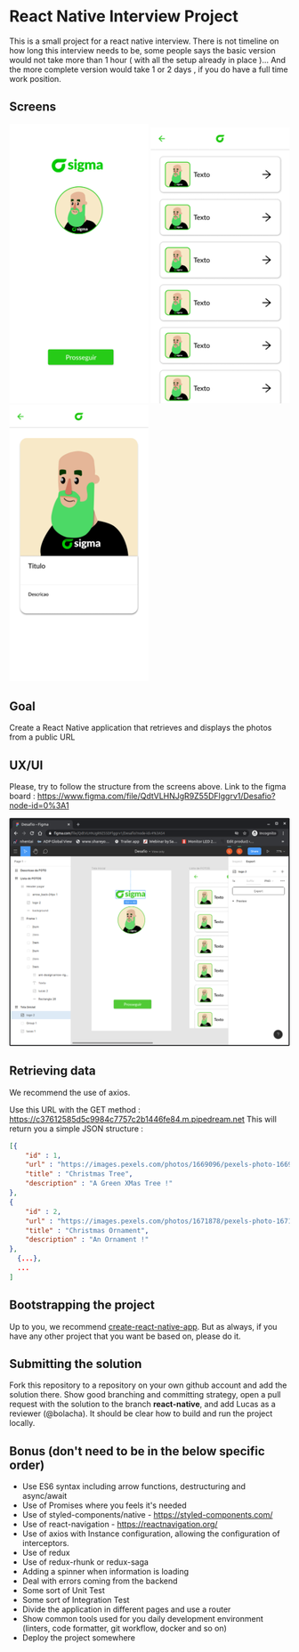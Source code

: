 # React Native Interview Project
This is a small project for a react native interview.
There is not timeline on how long this interview needs to be, some people says the basic version would not take more than 1 hour ( with all the setup already in place )... And the more complete version would take 1 or 2 days , if you do have a full time work position.

## Screens

<p style="justify-content: space-around;">
  <img src="https://github.com/SigmaCash/interview/blob/react-native/Tela%20Inicial.png?raw=true" width="250"/>
  <img src="https://github.com/SigmaCash/interview/blob/react-native/Lista%20de%20FOTOS.png?raw=true" width="250"/>
  <img src="https://github.com/SigmaCash/interview/blob/react-native/Descricao%20da%20FOTO.png?raw=true" width="250"/>
</p>

## Goal
Create a React Native application that retrieves and displays the photos from a public URL

## UX/UI
Please, try to follow the structure from the screens above.
Link to the figma board : https://www.figma.com/file/QdtVLHNJgR9Z55DFlggrv1/Desafio?node-id=0%3A1


<p style="justify-content: space-around;">
  <img src="https://github.com/SigmaCash/interview/blob/react-native/Screenshot%20from%202020-11-16%2023-05-07.png?raw=true"/>
</p>

## Retrieving data
We recommend the use of axios.

Use this URL with the GET method : https://c37612585d5c9984c7757c2b1446fe84.m.pipedream.net
This will return you a simple JSON structure : 

```json
[{
    "id" : 1,
    "url" : "https://images.pexels.com/photos/1669096/pexels-photo-1669096.jpeg?auto=compress&cs=tinysrgb&dpr=3&h=750&w=1260",
    "title" : "Christmas Tree",
    "description" : "A Green XMas Tree !"
},
{
    "id" : 2,
    "url" : "https://images.pexels.com/photos/1671878/pexels-photo-1671878.jpeg?auto=compress&cs=tinysrgb&dpr=2&h=750&w=1260",
    "title" : "Christmas Ornament",
    "description" : "An Ornament !"
},
  {...},
  ...
]

```

## Bootstrapping the project
Up to you, we recommend [create-react-native-app](https://github.com/expo/create-react-native-app).
But as always, if you have any other project that you want be based on, please do it.

## Submitting the solution
Fork this repository to a repository on your own github account and add the solution there. Show good branching and committing strategy, open a pull request with the solution to the branch **react-native**, and add Lucas as a reviewer (@bolacha).  It should be clear how to build and run the project locally.

## Bonus (don't need to be in the below specific order)

* Use ES6 syntax including arrow functions, destructuring and async/await
* Use of Promises where you feels it's needed
* Use of styled-components/native - https://styled-components.com/
* Use of react-navigation - https://reactnavigation.org/
* Use of axios with Instance configuration, allowing the configuration of interceptors.
* Use of redux
* Use of redux-rhunk or redux-saga
* Adding a spinner when information is loading
* Deal with errors coming from the backend
* Some sort of Unit Test
* Some sort of Integration Test
* Divide the application in different pages and use a router
* Show common tools used for you daily development environment (linters, code formatter, git workflow, docker and so on)
* Deploy the project somewhere

